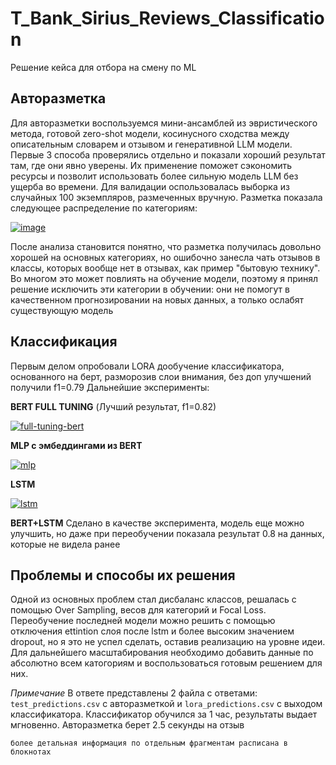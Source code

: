 # T_Bank_Sirius_Reviews_Classification
Решение кейса для отбора на смену по ML

## Авторазметка
Для авторазметки воспользуемся мини-ансамблей из эвристического метода, готовой zero-shot модели, косинусного сходства между описательным словарем и отзывом и генеративной LLM модели. Первые 3 способа проверялись отдельно и показали хороший результат там, где они явно уверены. Их применение поможет сэкономить ресурсы и позволит использовать более сильную модель LLM без ущерба во времени.
Для валидации оспользовалась выборка из случайных 100 экземпляров, размеченных вручную. Разметка показала следующее распределение по категориям:

<a href="https://ibb.co/zT2ktZ8K"><img src="https://i.ibb.co/yck3xqhL/image.png" alt="image" border="0"></a>

После анализа становится понятно, что разметка получилась довольно хорошей на основных категориях, но ошибочно занесла чать отзывов в классы, которых вообще нет в отзывах, как пример "бытовую технику". Во многом это может повлиять на обучение модели, поэтому я принял решение исключить эти категории в обучении: они не помогут в качественном прогнозировании на новых данных, а только ослабят существующую модель

## Классификация

Первым делом опробовали LORA дообучение классификатора, основанного на берт, разморозив слои внимания, без доп улучшений получили f1=0.79
Дальнейшие эксперименты:

**BERT FULL TUNING** (Лучший результат, f1=0.82)

<a href="https://ibb.co/fwQ8pFY"><img src="https://i.ibb.co/95GwTg9/full-tuning-bert.jpg" alt="full-tuning-bert" border="0"></a>

**MLP с эмбеддингами из BERT**

<a href="https://ibb.co/N2dq7C9F"><img src="https://i.ibb.co/s9d4tRKg/mlp.jpg" alt="mlp" border="0"></a>

**LSTM**

<a href="https://ibb.co/wZFQKx2r"><img src="https://i.ibb.co/spd1FMXJ/lstm.jpg" alt="lstm" border="0"></a>

**BERT+LSTM**
Сделано в качестве эксперимента, модель еще можно улучшить, но даже при переобучении показала результат 0.8 на данных, которые не видела ранее

## Проблемы и способы их решения

Одной из основных проблем стал дисбаланс классов, решалась с помощью Over Sampling, весов для категорий и Focal Loss. Переобучение последней модели можно решить с помощью отключения ettintion слоя после lstm и более высоким значением dropout, но я это не успел сделать, оставив реализацию на уровне идеи. Для дальнейшего масштабирования необходимо добавить данные по абсолютно всем катогориям и воспользоваться готовым решением для них.

*Примечание*
В ответе представлены 2 файла с ответами: `test_predictions.csv` с авторазметкой и `lora_predictions.csv` с выходом классификатора. Классификатор обучился за 1 час, результаты выдает мгновенно. Авторазметка берет 2.5 секунды на отзыв

`более детальная информация по отдельным фрагментам расписана в блокнотах`
